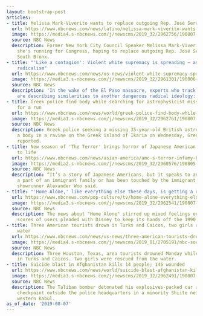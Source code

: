 ```yaml
---
layout: bootstrap-post
articles:
- title: Melissa Mark-Viverito wants to replace outgoing Rep. José Serrano in Congress
  url: https://www.nbcnews.com/news/latino/melissa-mark-viverito-wants-replace-outgoing-rep-jos-serrano-congress-n1040026
  image: https://media4.s-nbcnews.com/j/newscms/2019_32/2962756/190807-melissa-mark-viverito-ew-1114a_bf5df7f9e7214d18a87c21b75d37bdba.nbcnews-fp-1200-630.jpg
  source: NBC News
  description: Former New York City Council Speaker Melissa Mark-Viverito announces
    she's running for Congress, hoping to replace outgoing Rep. José Serrano in the
    South Bronx.
- title: "'Like a contagion': Violent white supremacy is spreading — as is Islamic
    radicalism"
  url: https://www.nbcnews.com/news/us-news/violent-white-supremacy-spreading-islamic-radicalism-experts-warn-n1039931
  image: https://media3.s-nbcnews.com/j/newscms/2019_32/2961301/190806-el-paso-shooting-mc-16527_3fae632bd0475c267156709a4051d605.nbcnews-fp-1200-630.JPG
  source: NBC News
  description: 'In the wake of the El Paso massacre, experts who track Islamic extremism
    are describing similarities to another dangerous radical ideology: white supremacy.'
- title: Greek police find body while searching for astrophysicist missing after going
    for a run
  url: https://www.nbcnews.com/news/world/greek-police-find-body-while-searching-astrophysicist-missing-after-going-n1040006
  image: https://media1.s-nbcnews.com/j/newscms/2019_32/2962761/190807-natalie-christopher-cs-1115a_bcec6c160b11b48c2eddc734edee22cc.nbcnews-fp-1200-630.jpg
  source: NBC News
  description: Greek police seeking a missing 35-year-old British astrophysicist found
    a body in a ravine on the Greek island of Ikaria on Wednesday, Greek state TV
    reported.
- title: New season of 'The Terror' brings horror of Japanese American internment
    to life
  url: https://www.nbcnews.com/news/asian-america/amc-s-terror-infamy-brings-horror-japanese-american-internment-life-n1039431
  image: https://media2.s-nbcnews.com/j/newscms/2019_32/2960576/190805-the-terror-infamy-ac-659p_2f0ee3a9458659a9421d9cee65a6d355.nbcnews-fp-1200-630.jpg
  source: NBC News
  description: “It’s a story of Japanese Americans, but it speaks to anyone who is
    a part of an immigrant family or has been touched by the immigrant experience,"
    showrunner Alexander Woo said.
- title: "'Home Alone,' like everything else these days, is getting a reboot"
  url: https://www.nbcnews.com/pop-culture/tv/home-alone-everything-else-these-days-getting-reboot-n1039921
  image: https://media3.s-nbcnews.com/j/newscms/2019_32/2962541/190807-home-alone-2x1-al-0913_3e9b2064ee98adf7715fba20ecaf84ee.nbcnews-fp-1200-630.jpg
  source: NBC News
  description: The news about "Home Alone" stirred up mixed feelings on Twitter, where
    scores of users pleaded with Disney to keep its hands off the 1990 original.
- title: Three American tourists drown in Turks and Caicos, two girls rescued from
    water
  url: https://www.nbcnews.com/news/us-news/three-american-tourists-drown-turks-caicos-two-girls-rescued-water-n1039886
  image: https://media4.s-nbcnews.com/j/newscms/2019_01/2705191/nbc-social-default_b6fa4fef0d31ca7e8bc7ff6d117ca9f4.nbcnews-fp-1200-630.png
  source: NBC News
  description: Three Houston, Texas, area tourists drowned Monday while vacationing
    in Turks and Caicos. Two girls were rescued from the water.
- title: Suicide blast in Afghanistan kills 14 people; 145 wounded
  url: https://www.nbcnews.com/news/world/suicide-blast-afghanistan-kills-14-people-145-wounded-n1039901
  image: https://media3.s-nbcnews.com/j/newscms/2019_32/2962491/190807-afghanistan-kabul-blast-cs-824a_07517799a1df47f6b24d1f528c5c5d13.nbcnews-fp-1200-630.jpg
  source: NBC News
  description: The Taliban bomber detonated his explosives-packed car at a security
    checkpoint outside the police headquarters in a minority Shiite neighborhood in
    western Kabul.
as_of_date: '2019-08-07'
---
```


